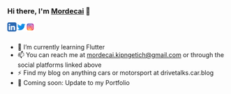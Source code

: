 ### Hi there, I'm [Mordecai](https://itsmordecai.github.io) 👋

<a href="https://linkedin.com/in/itsmordecai">
  <img align="left" alt="Mordecai Kipng'etich | LinkedIn" width="21px" src="https://raw.githubusercontent.com/itsmordecai/itsmordecai/master/assets/linkedin.svg" />
</a>
<a href="https://twitter.com/itsmordecai_">
  <img align="left" alt="Mordecai Kipng'etich | Twitter" width="21px" src="https://raw.githubusercontent.com/itsmordecai/itsmordecai/master/assets/twitter.svg" />
</a>
<a href="https://instagram.com/itsmordecai_">
  <img align="left" alt="Mordecai Kipng'etich | Instagram" width="21px" src="https://raw.githubusercontent.com/itsmordecai/itsmordecai/master/assets/instagram.svg" />
</a>

<br />
<br />

- 🌱 I’m currently learning Flutter
- 📫 You can reach me at mordecai.kipngetich@gmail.com or through the social platforms linked above
- ⚡ Find my blog on anything cars or motorsport at drivetalks.car.blog
- 💬 Coming soon: Update to my Portfolio

<!--
- 🔭 I’m currently working on ...
- 👯 I’m looking to collaborate on ...
- 🤔 I’m looking for help with ...
- 💬 Ask me about ...
- 😄 Pronouns: ...
- ⚡ Fun fact: ...
-->
